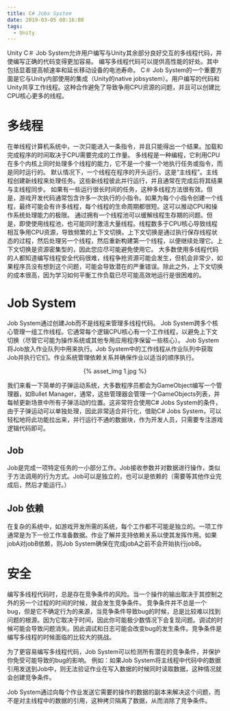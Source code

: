 ```yaml
---
title: C# Jobs System
date: 2019-03-05 08:16:08
tags:
  - Unity
---
```

Unity C＃ Job System允许用户编写与Unity其余部分良好交互的多线程代码，并使编写正确的代码变得更加容易。
编写多线程代码可以提供高性能的好处。其中包括显着提高帧速率和延长移动设备的电池寿命。
C＃ Job System的一个重要方面是它与Unity内部使用的集成（Unity的native jobsystem）。用户编写的代码和Unity共享工作线程。这种合作避免了导致争用CPU资源的问题，并且可以创建比CPU核心更多的线程。

# 多线程

在单线程计算机系统中，一次只能进入一条指令，并且只能得出一个结果。加载和完成程序的时间取决于CPU需要完成的工作量。
多线程是一种编程，它利用CPU在多个内核上同时处理多个线程的能力，它不是一个接一个地执行任务或指令，而是同时运行的。
默认情况下，一个线程在程序的开头运行。这是“主线程”。主线程创建新线程来处理任务。这些新线程彼此并行运行，并且通常在完成后将其结果与主线程同步。
如果有一些运行很长时间的任务，这种多线程方法很有效。但是，游戏开发代码通常包含许多一次执行的小指令。如果为每个小指令创建一个线程，最终可能会有许多线程，每个线程的生命周期都很短。这可以推动CPU和操作系统处理能力的极限。
通过拥有一个线程池可以缓解线程生存期的问题。但是，即使使用线程池，也可能同时激活大量线程。线程数多于CPU核心导致线程相互争用CPU资源，导致频繁的上下文切换。上下文切换是通过执行保存线程状态的过程，然后处理另一个线程，然后重新构建第一个线程，以便继续处理它。上下文切换是资源密集型的，因此您应尽可能避免使用它。
大多数使用多线程代码的人都知道编写线程安全代码很难，线程争抢资源可能会发生，但机会非常少，如果程序员没有想到这个问题，可能会导致潜在的严重错误。除此之外，上下文切换的成本很高，因为学习如何平衡工作负载已尽可能高效地运行是很困难的。

# Job System

Job System通过创建Job而不是线程来管理多线程代码。
Job System跨多个核心管理一组工作线程。它通常每个逻辑CPU核心有一个工作线程，以避免上下文切换（尽管它可能为操作系统或其他专用应用程序保留一些核心）。
Job System将Job放入作业队列中用来执行。Job System中的工作线程从作业队列中获取Job并执行它们。作业系统管理依赖关系并确保作业以适当的顺序执行。

<div align=center>{% asset_img 1.jpg %}</div>

我们来看一下简单的子弹运动系统，大多数程序员都会为GameObject编写一个管理器，如Bullet Manager，通常，这些管理器会管理一个GameObjects列表，并每帧更新场景中所有子弹活动的位置。这非常符合使用C# Jobs System的条件，由于子弹运动可以单独处理，因此非常适合并行化，借助C# Jobs System，可以轻松地将此功能拉出来，并行运行不通的数据块，作为开发人员，只需要专注游戏逻辑代码即可。

## Job

Job是完成一项特定任务的一小部分工作。Job接收参数并对数据进行操作，类似于方法调用的行为方式。Job可以是独立的，也可以是依赖的（需要等其他作业完成后，然后才能运行。）

## Job 依赖

在复杂的系统中，如游戏开发所需的系统，每个工作都不可能是独立的。一项工作通常是为下一份工作准备数据。作业了解并支持依赖关系以使其发挥作用。如果jobA对jobB依赖，则Job System确保在完成jobA之前不会开始执行jobB。

# 安全

编写多线程代码时，总是存在竞争条件的风险。当一个操作的输出取决于其控制之外的另一个过程的时间的时候，就会发生竞争条件。
竞争条件并不总是一个bug，但是它不确定行为的来源，当竞争条件导致bug的时候，总是比较难以找到问题的根源。因为它取决于时间，因此你可能极少数情况下会复现问题。调试的时候可能会导致问题消失。因此调试和日志可能会改变bug的发生条件。竞争条件是编写多线程的时候面临的比较大的挑战。

为了更容易编写多线程代码，Job System可以检测所有潜在的竞争条件，并保护你免受可能导致的bug的影响。
例如：如果Job System将主线程中代码中的数据引用发送到Job中，则无法验证作业在写入数据的时候同时读取数据，这种情况就会创建竞争条件。

Job System通过向每个作业发送它需要的操作的数据的副本来解决这个问题，而不是对主线程中的数据的引用，这种拷贝隔离了数据，从而消除了竞争条件。

